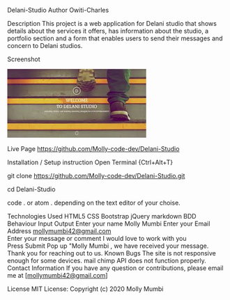 Delani-Studio
Author
Owiti-Charles

Description
This project is a web application for Delani studio that shows details about the services it offers, has information about the studio, a portfolio section and a form that enables users to send their messages and concern to Delani studios.

Screenshot

<img src="images/Delani studio.jpg" alt="A photo of a Delani studio">


Live Page
https://github.com/Molly-code-dev/Delani-Studio

Installation / Setup instruction
Open Terminal {Ctrl+Alt+T}

git clone https://github.com/Molly-code-dev/Delani-Studio.git

cd Delani-Studio

code . or atom . depending on the text editor of your choise.

Technologies Used
HTML5
CSS
Bootstrap
jQuery
markdown
BDD
Behaviour	Input	Output
Enter your name	Molly Mumbi	
Enter your Email Address	mollymumbi42@gmail.com	
Enter your message or comment	I would love to work with you	
Press Submit		Pop up "Molly Mumbi , we have received your message. Thank you for reaching out to us.
Known Bugs
The site is not responsive enough for some devices.
mail chimp API does not function properly.
Contact Information
If you have any question or contributions, please email me at [mollymumbi42@gmail.com]

License
MIT License:
Copyright (c) 2020 Molly Mumbi
